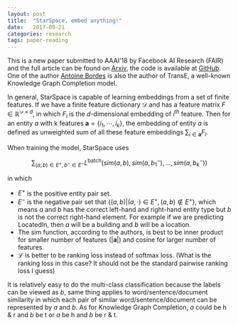 ```yaml
---
layout: post
title:  "StarSpace, embed anything!"
date:   2017-09-21
categories: research
tags: paper-reading
---
```


This is a new paper submitted to AAAI'18 by Facebook AI Research (FAIR) and the full article can be found on [Arxiv](https://arxiv.org/abs/1709.03856), the code is available at [GitHub](https://github.com/facebookresearch/Starspace). One of the author [Antoine Bordes](https://research.fb.com/people/bordes-antoine/) is also the author of TransE, a well-known Knowledge Graph Completion model.

In general, StarSpace is capable of learning embeddings from a set of finite features. If we have a finite feature dictionary $\mathcal{D}$ and has a feature matrix $F \in \mathbb{R}^{\mathcal{D}\times d}$, in which $F_i$ is the $d$-dimensional embedding of $i^{\mathsf{th}}$ feature. Then for an entity $a$ with k features $\mathbf{a}=\{i_1,\cdots,i_k\}$, the embedding of entity $a$ is defined as unweighted sum of all these feature embeddings $\sum_{i\in\mathbf{a}}F_i$.

When training the model, StarSpace uses 

$$\sum_{(a,b)\in E^+, b^- \in E^-} L^{\textsf{batch}}(sim(a,b),sim(a,b^-_1),\ldots,sim(a,b^-_k))$$

in which

* $E^+$ is the positive entity pair set.
* $E^-$ is the negative pair set that $\{(a,b) | (a,\cdot) \in E^+, (a,b) \notin E^+ \}$, which means $a$ and $b$ has the correct left-hand and right-hand entity type but $b$ is not the correct right-hand element. For example if we are predicting LocatedIn, then $a$ will be a building and $b$ will be a location.
* The sim function, according to the authors, is best to be inner product for smaller number of features ($|\mathbf{a}|$) and cosine for larger number of features.
* $\mathcal{L}$ is better to be ranking loss instead of softmax loss. (What is the ranking loss in this case? It should not be the standard pairwise ranking loss I guess)

It is relatively easy to do the multi-class classification because the labels can be viewed as $b$, same thing applies to word/sentence/document similarity in which each pair of similar word/sentence/document can be represented by $a$ and $b$. As for Knowledge Graph Completion, $a$ could be h & r and $b$ be t or $a$ be h and $b$ be r & t.